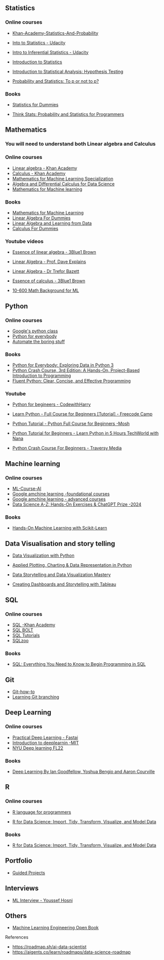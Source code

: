 ## Statistics
### Online courses
- [Khan-Academy-Statistics-And-Probability](https://www.khanacademy.org/math/statistics-probability)

- [Into to Statistics - Udacity](https://www.udacity.com/course/intro-to-statistics--st101)

- [Intro to Inferential Statistics - Udacity](https://www.udacity.com/course/intro-to-inferential-statistics--ud201)
- [Introduction to Statistics](https://www.coursera.org/learn/stanford-statistics?irclickid=w5ezT20LtxyKWXiVqWUrNT83UkHTaZTVkQQ3Uw0&irgwc=1&utm_medium=partners&utm_source=impact&utm_campaign=4863057&utm_content=b2c#syllabus)

- [Introduction to Statistical Analysis: Hypothesis Testing](https://www.coursera.org/learn/statistical-analysis-hypothesis-testing-sas?irclickid=w5ezT20LtxyKWXiVqWUrNT83UkHTaZX1kQQ3Uw0&irgwc=1&utm_medium=partners&utm_source=impact&utm_campaign=4863057&utm_content=b2c#syllabus)

- [Probability and Statistics: To p or not to p?](https://www.coursera.org/learn/probability-statistics?irclickid=w5ezT20LtxyKWXiVqWUrNT83UkHTae0ZkQQ3Uw0&irgwc=1&utm_medium=partners&utm_source=impact&utm_campaign=4863057&utm_content=b2c#syllabus)

### Books
- [Statistics for Dummies](https://www.amazon.co.uk/Statistics-Dummies-2nd-Lifestyle/dp/1119293529/)

- [Think Stats: Probability and Statistics for Programmers](https://greenteapress.com/wp/think-stats-2e/)


## Mathematics
### You will need to understand both Linear algebra and Calculus
### Online courses
- [Linear algebra - Khan Academy](https://www.khanacademy.org/math/linear-algebra)
- [Calculus - Khan Academy](https://www.khanacademy.org/math/calculus-1)
- [Mathematics for Machine Learning Specialization](https://www.coursera.org/specializations/mathematics-machine-learning?irclickid=w5ezT20LtxyKWXiVqWUrNT83UkHTacw1kQQ3Uw0&irgwc=1&utm_medium=partners&utm_source=impact&utm_campaign=4863057&utm_content=b2c#courses)
- [Algebra and Differential Calculus for Data Science](https://www.coursera.org/learn/algebra-and-differential-calculus-for-data-science?irclickid=w5ezT20LtxyKWXiVqWUrNT83UkHTaZ1lkQQ3Uw0&irgwc=1&utm_medium=partners&utm_source=impact&utm_campaign=4863057&utm_content=b2c#syllabus)
- [Mathematics for Machine learning](https://mml-book.github.io/)

### Books
- [Mathematics for Machine Learning](https://www.amazon.co.uk/Mathematics-Machine-Learning-Peter-Deisenroth/dp/110845514X)
- [Linear Algebra For Dummies](https://www.amazon.co.uk/Linear-Algebra-Dummies-Mary-Sterling/dp/0470430907)
- [Linear Algebra and Learning from Data](https://www.amazon.co.uk/Linear-Algebra-Learning-Gilbert-Strang/dp/0692196382)
- [Calculus For Dummies ](https://www.amazon.co.uk/Calculus-Dummies-Lifestyle-Mark-Ryan/dp/1119293499)


### Youtube videos
- [Essence of linear algebra - 3Blue1 Brown](https://www.youtube.com/playlist?list=PLZHQObOWTQDPD3MizzM2xVFitgF8hE_ab)
- [Linear Algebra - Prof. Dave Explains](https://www.youtube.com/playlist?list=PLybg94GvOJ9En46TNCXL2n6SiqRc_iMB8)
- [Linear Algebra - Dr Trefor Bazett](https://www.youtube.com/playlist?list=PLHXZ9OQGMqxfUl0tcqPNTJsb7R6BqSLo6)

- [Essence of calculus - 3Blue1 Brown](https://www.youtube.com/playlist?list=PLZHQObOWTQDMsr9K-rj53DwVRMYO3t5Yr)

- [10-600 Math Background for ML](https://www.youtube.com/watch?v=7MN3OP1IYk8&list=PL7y-1rk2cCsA339crwXMWUaBRuLBvPBCg)


## Python
### Online courses
- [Google's python class](https://developers.google.com/edu/python)
- [Python for everybody](https://www.py4e.com/)
- [Automate the boring stuff](https://automatetheboringstuff.com/)

### Books
- [Python for Everybody: Exploring Data in Python 3](https://www.amazon.co.uk/Python-Everybody-Exploring-Data-ebook/dp/B01IA5VIFM)
- [Python Crash Course, 3rd Edition: A Hands-On, Project-Based Introduction to Programming](https://www.amazon.co.uk/Python-Crash-Course-Eric-Matthes-ebook/dp/B09WJX22TV)
- [Fluent Python: Clear, Concise, and Effective Programming](https://www.amazon.co.uk/Fluent-Python-Concise-Effective-Programming/dp/1492056359/)

### Youtube
- [Python for begineers - CodewithHarry](https://www.youtube.com/playlist?list=PLu0W_9lII9agwh1XjRt242xIpHhPT2llg)

- [Learn Python - Full Course for Beginners [Tutorial] - Freecode Camp](https://www.youtube.com/watch?v=rfscVS0vtbw)

- [Python Tutorial - Python Full Course for Beginners -Mosh](https://www.youtube.com/watch?v=_uQrJ0TkZlc)

- [Python Tutorial for Beginners - Learn Python in 5 Hours TechWorld with Nana](https://www.youtube.com/watch?v=t8pPdKYpowI)

- [Python Crash Course For Beginners - Traversy Media
](https://www.youtube.com/watch?v=JJmcL1N2KQs)


## Machine learning
### Online courses
- [ML-Course-AI](https://mlcourse.ai/book/topic01/topic01_intro.html)
- [Google amchine learning -foundational courses](https://developers.google.com/machine-learning/foundational-courses)
- [Google amchine learning - advanced courses](https://developers.google.com/machine-learning/advanced-courses)
- [Data Science A-Z: Hands-On Exercises & ChatGPT Prize -2024](https://www.udemy.com/course/datascience/?couponCode=KEEPLEARNING)

### Books
- [Hands-On Machine Learning with Scikit-Learn](https://www.amazon.co.uk/Hands-Machine-Learning-Scikit-Learn-TensorFlow/dp/1098125975)


## Data Visualisation and story telling
- [Data Visualization with Python](https://www.coursera.org/learn/python-for-data-visualization)
- [Applied Plotting, Charting & Data Representation in Python](https://www.coursera.org/learn/python-plotting)

- [Data Storytelling and Data Visualization Mastery](https://www.udemy.com/course/mastering-the-art-of-data-visualization-2020/)

- [Creating Dashboards and Storytelling with Tableau](https://www.coursera.org/learn/dataviz-dashboards)

## SQL
### Online courses
- [SQL -Khan Academy](https://www.khanacademy.org/computing/computer-programming/sql)<br>
- [SQL BOLT](https://sqlbolt.com/) <br>
- [SQL Tutorials](https://www.sqltutorial.org/) <br>
- [SQLzoo](https://sqlzoo.net/wiki/SQL_Tutorial) <br>

### Books
- [SQL: Everything You Need to Know to Begin Programming in SQL](https://www.amazon.co.uk/dp/1712962493)

## Git
 - [Git-how-to](https://githowto.com/)
 - [Learning Git branching](https://learngitbranching.js.org/)

## Deep Learning
### Online courses
- [Practical Deep Learning - Fastai](https://course.fast.ai/)
- [Introduction to deeplearnin -MIT](http://introtodeeplearning.com/)
- [NYU Deep learning FL22](https://www.youtube.com/playlist?list=PLLHTzKZzVU9d_3TcHbyiAjl5qCbpJR-o0)


### Books
- [Deep Learning By Ian Goodfellow, Yoshua Bengio and Aaron Courville](https://www.deeplearningbook.org/)

## R
### Online courses
- [R language for programmers](https://www.johndcook.com/blog/r_language_for_programmers/)

- [R for Data Science: Import, Tidy, Transform, Visualize, and Model Data](https://r4ds.hadley.nz/)

### Books
- [R for Data Science: Import, Tidy, Transform, Visualize, and Model Data](https://www.amazon.co.uk/Data-Science-Transform-Visualize-Model/dp/1492097403)


## Portfolio
- [Guided Projects](https://github.com/youssefHosni/Awesome-AI-Data-Guided-Projects?tab=readme-ov-file)

## Interviews
- [ML Interview - Youssef Hosni](https://www.linkedin.com/feed/update/urn:li:activity:7193990960748314626/)

## Others
- [Machine Learning Engineering Open Book](https://github.com/stas00/ml-engineering?tab=readme-ov-file#machine-learning-engineering-open-book)


References
- https://roadmap.sh/ai-data-scientist
- https://aigents.co/learn/roadmaps/data-science-roadmap
